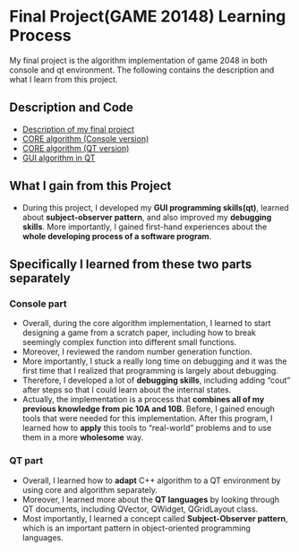 # Final Project(GAME 20148) Learning Process

My final project is the algorithm implementation of game 2048 in both console and qt environment.
The following contains the description and what I learn from this project. 

##  Description and Code 
*   [Description of my final project][description] 
*   [CORE algorithm (Console version)][console] 
*   [CORE algorithm (QT version)][core] 
*   [GUI algorithm in QT][gui] 

[description]: Description/
[console]: https://github.com/charlotte0408/Final_project_xcode
[core]: Core/
[gui]: GUI/

##  What I gain from this Project 

* During this project, I developed my **GUI programming skills(qt)**, learned about **subject-observer pattern**, and also improved my **debugging skills**. More importantly, I gained first-hand experiences about the **whole developing process of a software program**.

## Specifically I learned from these two parts separately 
### Console part
* Overall, during the core algorithm implementation, I learned to start designing a game from a scratch paper, including how to break seemingly complex function into different small functions. 
* Moreover, I reviewed the random number generation function. 
* More importantly, I stuck a really long time on debugging and it was the first time that I realized that programming is largely about debugging. 
* Therefore, I developed a lot of **debugging skills**, including adding “cout” after steps so that I could learn about the internal states. 
* Actually, the implementation is a process that **combines all of my previous knowledge from pic 10A and 10B**. Before, I gained enough tools that were needed for this implementation. After this program, I learned how to **apply** this tools to “real-world” problems and to use them in a more **wholesome** way. 
### QT part 
* Overall, I learned how to **adapt** C++ algorithm to a QT environment by using core and algorithm separately. 
* Moreover, I learned more about the **QT languages** by looking through QT documents, including QVector, QWidget, QGridLayout class. 
* Most importantly, I learned a concept called **Subject-Observer pattern**, which is an important pattern in object-oriented programming languages.

